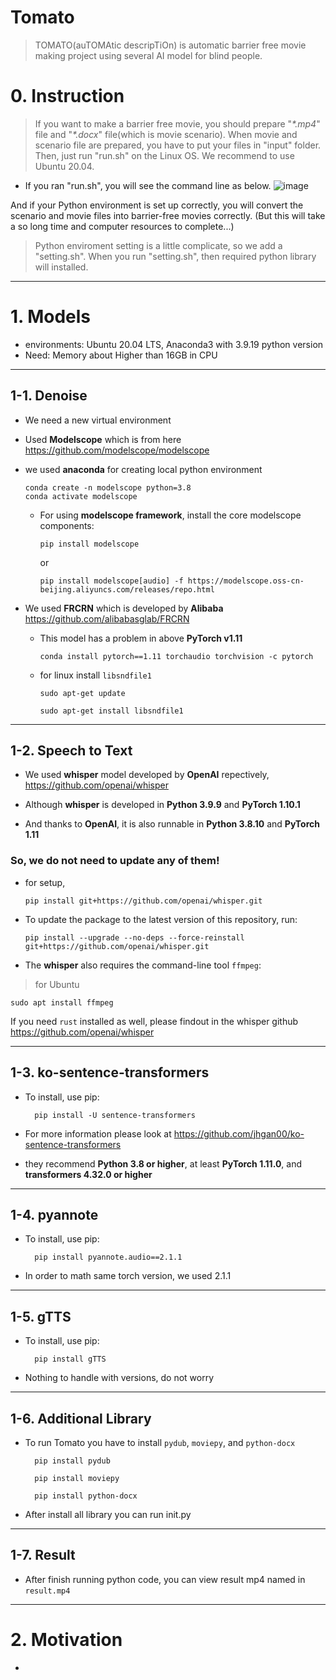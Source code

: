 # Tomato
> TOMATO(auTOMAtic descripTiOn) is automatic barrier free movie making project using several AI model for blind people. 

# 0. Instruction

> If you want to make a barrier free movie, you should prepare  "_*.mp4_" file and "_*.docx_" file(which is movie scenario).
> When movie and scenario file are prepared, you have to put your files in "input" folder.
> Then, just run "run.sh" on the Linux OS. We recommend to use Ubuntu 20.04.  

* If you ran "run.sh", you will see the command line as below.
![image](https://github.com/junhypark/Tomato/assets/164970413/2da79014-8802-449d-a946-03e020aa147f)

And if your Python environment is set up correctly, you will convert the scenario and movie files into barrier-free movies correctly.
(But this will take a so long time and computer resources to complete...)

> Python enviroment setting is a little complicate, so we add a "setting.sh".
> When you run "setting.sh", then required python library will installed. 

---
# 1. Models

* environments: Ubuntu 20.04 LTS, Anaconda3 with 3.9.19 python version
* Need: Memory about Higher than 16GB in CPU
---

## 1-1. Denoise

* We need a new virtual environment

* Used **Modelscope** which is from here
https://github.com/modelscope/modelscope

* we used **anaconda** for creating local python environment

      conda create -n modelscope python=3.8 
      conda activate modelscope

  * For using **modelscope framework**, install the core modelscope components:

        pip install modelscope

    or

        pip install modelscope[audio] -f https://modelscope.oss-cn-beijing.aliyuncs.com/releases/repo.html

* We used **FRCRN** which is developed by **Alibaba** https://github.com/alibabasglab/FRCRN

  * This model has a problem in above **PyTorch v1.11**

        conda install pytorch==1.11 torchaudio torchvision -c pytorch

  * for linux install ```libsndfile1```

        sudo apt-get update

        sudo apt-get install libsndfile1

---

## 1-2. Speech to Text

* We used **whisper** model developed by **OpenAI** repectively, https://github.com/openai/whisper

* Although **whisper** is developed in **Python 3.9.9** and **PyTorch 1.10.1**

* And thanks to **OpenAI**, it is also runnable in **Python 3.8.10** and **PyTorch 1.11**

### So, we do not need to update any of them!

* for setup,

      pip install git+https://github.com/openai/whisper.git

* To update the package to the latest version of this repository, run:

      pip install --upgrade --no-deps --force-reinstall git+https://github.com/openai/whisper.git

* The **whisper** also requires the command-line tool ```ffmpeg```:

> for Ubuntu

    sudo apt install ffmpeg

If you need ```rust``` installed as well, please findout in the whisper github https://github.com/openai/whisper

---

## 1-3. ko-sentence-transformers

* To install, use pip:

        pip install -U sentence-transformers

* For more information please look at https://github.com/jhgan00/ko-sentence-transformers

* they recommend **Python 3.8 or higher**, at least **PyTorch 1.11.0**, and **transformers 4.32.0 or higher**

---

## 1-4. pyannote

* To install, use pip:

        pip install pyannote.audio==2.1.1

* In order to math same torch version, we used 2.1.1

---

## 1-5. gTTS

* To install, use pip:

        pip install gTTS

* Nothing to handle with versions, do not worry

---

## 1-6. Additional Library

* To run Tomato you have to install ```pydub```, ```moviepy```, and ```python-docx```

        pip install pydub

        pip install moviepy

        pip install python-docx

* After install all library you can run init.py

---

## 1-7. Result

* After finish running python code, you can view result mp4 named in ```result.mp4```

---

# 2. Motivation

* 
